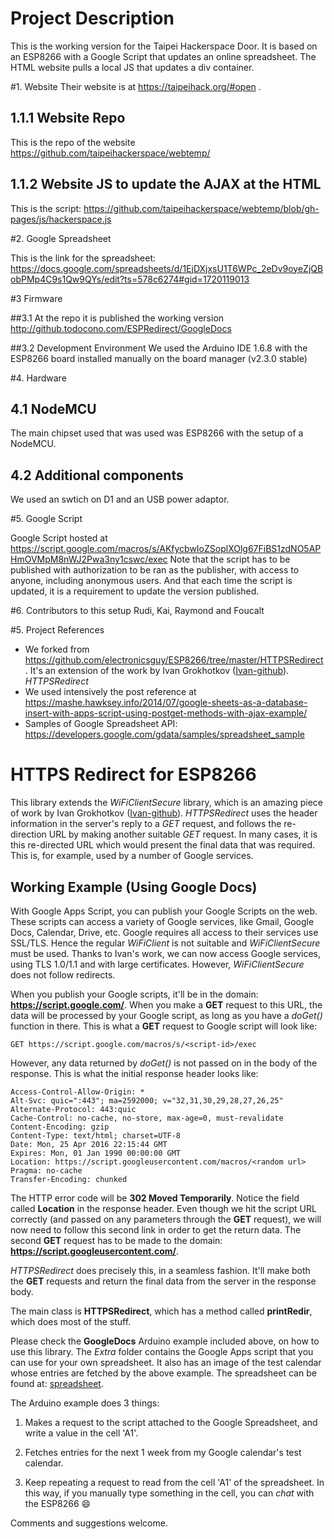 

# Project Description
This is the working version for the Taipei Hackerspace Door. It is based on an ESP8266 with a Google Script that updates an online spreadsheet. The HTML website pulls a local JS that updates a div container.

#1. Website
Their website is at https://taipeihack.org/#open .

 ## 1.1.1 Website Repo
 This is the repo of the website https://github.com/taipeihackerspace/webtemp/

 ## 1.1.2 Website JS to update the AJAX at the HTML
This is the script:
https://github.com/taipeihackerspace/webtemp/blob/gh-pages/js/hackerspace.js

#2. Google Spreadsheet

This is the link for the spreadsheet:
https://docs.google.com/spreadsheets/d/1EjDXjxsU1T6WPc_2eDv9oyeZjQBobPMp4C9s1Qw9QYs/edit?ts=578c6274#gid=1720119013

#3 Firmware

##3.1
At the repo it is published the working version http://github.todocono.com/ESPRedirect/GoogleDocs

##3.2 Development Environment
We used the Arduino IDE 1.6.8 with the ESP8266 board installed manually on the board manager (v2.3.0 stable)

#4. Hardware

## 4.1 NodeMCU
 The main chipset used that was used was ESP8266 with the setup of a NodeMCU.

## 4.2 Additional components
  We used an swtich on D1 and an USB power adaptor.


#5. Google Script

Google Script hosted at https://script.google.com/macros/s/AKfycbwIoZSoplXOlg67FiBS1zdNO5APHmOVMpM8nWJ2Pwa3ny1cswc/exec
Note that the script has to be published with authorization to be ran as the publisher, with access to anyone, including anonymous users. And that each time the script is updated, it is a requirement to update the version published.


#6. Contributors to this setup
Rudi, Kai, Raymond and Foucalt  

#5. Project References

- We forked from https://github.com/electronicsguy/ESP8266/tree/master/HTTPSRedirect . It's an extension of the work by Ivan Grokhotkov ([Ivan-github](https://github.com/esp8266/Arduino/blob/master/libraries/ESP8266WiFi/src/WiFiClientSecure.h)).
*HTTPSRedirect*
- We used intensively the post reference at https://mashe.hawksey.info/2014/07/google-sheets-as-a-database-insert-with-apps-script-using-postget-methods-with-ajax-example/
- Samples of Google Spreadsheet API: https://developers.google.com/gdata/samples/spreadsheet_sample




# HTTPS Redirect for ESP8266

This library extends the *WiFiClientSecure* library, which is an amazing piece of work by Ivan Grokhotkov ([Ivan-github](https://github.com/esp8266/Arduino/blob/master/libraries/ESP8266WiFi/src/WiFiClientSecure.h)).
*HTTPSRedirect* uses the header information in the server's reply to a *GET* request, and follows the re-direction URL by making another suitable *GET* request. In many cases, it is this re-directed URL which would present the final data that was required.
 This is, for example, used by a number of Google services.

## Working Example (Using Google Docs)
With Google Apps Script, you can publish your Google Scripts on the web. These scripts can access a variety of Google services,
like Gmail, Google Docs, Calendar, Drive, etc. Google requires all access to their services use SSL/TLS. Hence the regular *WiFiClient* is not suitable and *WiFiClientSecure* must be used. Thanks to Ivan's work, we can now access Google services, using TLS 1.0/1.1 and
with large certificates. However, *WiFiClientSecure* does not follow redirects.

When you publish your Google scripts, it'll be in the domain: **https://script.google.com/**. When you make a **GET** request to this
URL, the data will be processed by your Google script, as long as you have a *doGet()* function in there. This is what a **GET** request to
Google script will look like:

```
GET https://script.google.com/macros/s/<script-id>/exec  
```

However, any data returned by *doGet()* is not passed on in the body of the response. This is what the initial response header
looks like:
```
Access-Control-Allow-Origin: *
Alt-Svc: quic=":443"; ma=2592000; v="32,31,30,29,28,27,26,25"
Alternate-Protocol: 443:quic
Cache-Control: no-cache, no-store, max-age=0, must-revalidate
Content-Encoding: gzip
Content-Type: text/html; charset=UTF-8
Date: Mon, 25 Apr 2016 22:15:44 GMT
Expires: Mon, 01 Jan 1990 00:00:00 GMT
Location: https://script.googleusercontent.com/macros/<random url>
Pragma: no-cache
Transfer-Encoding: chunked
```

The HTTP error code will be **302 Moved Temporarily**.
Notice the field called **Location** in the response header. Even though we hit the script URL correctly (and passed on any parameters
 through the **GET** request), we will now need to follow this second link in order to get the return data. The second **GET**
 request has to be made to the domain: **https://script.googleusercontent.com/**.

 *HTTPSRedirect* does precisely this, in a seamless fashion. It'll make both the **GET** requests and return the final data from the server
  in the response body.

  The main class is **HTTPSRedirect**, which has a method called **printRedir**, which does most of the stuff.

  Please check the **GoogleDocs** Arduino example included above, on how to use this library. The *Extra* folder contains the Google Apps script that you can use for your own spreadsheet. It also has an image of the test calendar whose entries are fetched by the above example. The spreadsheet can be found at: [spreadsheet](http://bit.ly/1Ql4qrN).

  The Arduino example does 3 things:
  1. Makes a request to the script attached to the Google Spreadsheet, and write a value in the cell 'A1'.

  2. Fetches entries for the next 1 week from my Google calendar's test calendar.

  3. Keep repeating a request to read from the cell 'A1' of the spreadsheet. In this way, if you manually type something in the cell, you can *chat* with the ESP8266 :smile:

  Comments and suggestions welcome.
